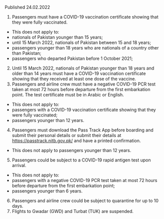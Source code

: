 Published 24.02.2022
1. Passengers must have a COVID-19 vaccination certificate showing that they were fully vaccinated.
- This does not apply to:
- nationals of Pakistan younger than 15 years;
- until 15 March 2022, nationals of Pakistan between 15 and 18 years;
- passengers younger than 18 years who are nationals of a country other than Pakistan;
- passengers who departed Pakistan before 1 October 2021;
2. Until 15 March 2022, nationals of Pakistan younger than 18 years and older than 14 years must have a COVID-19 vaccination certificate showing that they received at least one dose of the vaccine.
3. Passengers and airline crew must have a negative COVID-19 PCR test taken at most 72 hours before departure from the first embarkation point. The test certificate must be in Arabic or English.
- This does not apply to:
- passengers with a COVID-19 vaccination certificate showing that they were fully vaccinated;
- passengers younger than 12 years.
4. Passengers must download the Pass Track App before boarding and submit their personal details or submit their details at <a href="https://passtrack.nitb.gov.pk/">https://passtrack.nitb.gov.pk/</a> and have a printed confirmation.
- This does not apply to passengers younger than 12 years.
5. Passengers could be subject to a COVID-19 rapid antigen test upon arrival.
- This does not apply to:
- passengers with a negative COVID-19 PCR test taken at most 72 hours before departure from the first embarkation point;
- passengers younger than 6 years.
6. Passengers and airline crew could be subject to quarantine for up to 10 days.
7. Flights to Gwadar (GWD) and Turbat (TUK) are suspended.